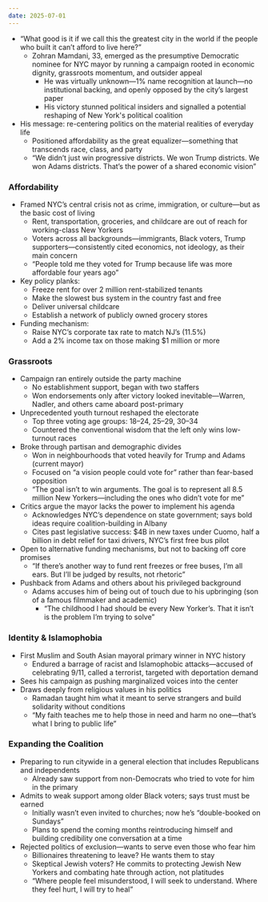 ```yaml
---
date: 2025-07-01
---
```


- “What good is it if we call this the greatest city in the world if the people who built it can’t afford to live here?”
  - Zohran Mamdani, 33, emerged as the presumptive Democratic nominee for NYC mayor by running a campaign rooted in economic dignity, grassroots momentum, and outsider appeal
    - He was virtually unknown—1% name recognition at launch—no institutional backing, and openly opposed by the city’s largest paper
    - His victory stunned political insiders and signalled a potential reshaping of New York's political coalition
- His message: re-centering politics on the material realities of everyday life
  - Positioned affordability as the great equalizer—something that transcends race, class, and party
  - “We didn’t just win progressive districts. We won Trump districts. We won Adams districts. That’s the power of a shared economic vision”

### Affordability

- Framed NYC’s central crisis not as crime, immigration, or culture—but as the basic cost of living
  - Rent, transportation, groceries, and childcare are out of reach for working-class New Yorkers
  - Voters across all backgrounds—immigrants, Black voters, Trump supporters—consistently cited economics, not ideology, as their main concern
  - “People told me they voted for Trump because life was more affordable four years ago”
- Key policy planks:
  - Freeze rent for over 2 million rent-stabilized tenants
  - Make the slowest bus system in the country fast and free
  - Deliver universal childcare
  - Establish a network of publicly owned grocery stores
- Funding mechanism:
  - Raise NYC’s corporate tax rate to match NJ’s (11.5%)
  - Add a 2% income tax on those making $1 million or more

### Grassroots

- Campaign ran entirely outside the party machine
  - No establishment support, began with two staffers
  - Won endorsements only after victory looked inevitable—Warren, Nadler, and others came aboard post-primary
- Unprecedented youth turnout reshaped the electorate
  - Top three voting age groups: 18–24, 25–29, 30–34
  - Countered the conventional wisdom that the left only wins low-turnout races
- Broke through partisan and demographic divides
  - Won in neighbourhoods that voted heavily for Trump and Adams (current mayor)
  - Focused on “a vision people could vote for” rather than fear-based opposition
  - “The goal isn’t to win arguments. The goal is to represent all 8.5 million New Yorkers—including the ones who didn’t vote for me”
- Critics argue the mayor lacks the power to implement his agenda
  - Acknowledges NYC’s dependence on state government; says bold ideas require coalition-building in Albany
  - Cites past legislative success: $4B in new taxes under Cuomo, half a billion in debt relief for taxi drivers, NYC’s first free bus pilot
- Open to alternative funding mechanisms, but not to backing off core promises
  - “If there’s another way to fund rent freezes or free buses, I’m all ears. But I’ll be judged by results, not rhetoric”
- Pushback from Adams and others about his privileged background
  - Adams accuses him of being out of touch due to his upbringing (son of a famous filmmaker and academic)
    - “The childhood I had should be every New Yorker’s. That it isn’t is the problem I’m trying to solve”

### Identity & Islamophobia

- First Muslim and South Asian mayoral primary winner in NYC history
  - Endured a barrage of racist and Islamophobic attacks—accused of celebrating 9/11, called a terrorist, targeted with deportation demand
- Sees his campaign as pushing marginalized voices into the center
- Draws deeply from religious values in his politics
  - Ramadan taught him what it meant to serve strangers and build solidarity without conditions
  - “My faith teaches me to help those in need and harm no one—that’s what I bring to public life”

### Expanding the Coalition

- Preparing to run citywide in a general election that includes Republicans and independents
  - Already saw support from non-Democrats who tried to vote for him in the primary
- Admits to weak support among older Black voters; says trust must be earned
  - Initially wasn’t even invited to churches; now he’s “double-booked on Sundays”
  - Plans to spend the coming months reintroducing himself and building credibility one conversation at a time
- Rejected politics of exclusion—wants to serve even those who fear him
  - Billionaires threatening to leave? He wants them to stay
  - Skeptical Jewish voters? He commits to protecting Jewish New Yorkers and combating hate through action, not platitudes
  - “Where people feel misunderstood, I will seek to understand. Where they feel hurt, I will try to heal”
